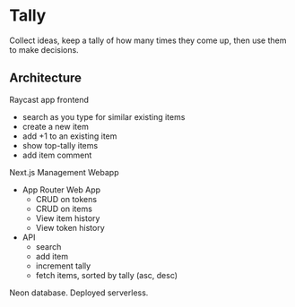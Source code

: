 # Tally

Collect ideas, keep a tally of how many times they come up, then use them to
make decisions.

## Architecture

Raycast app frontend
* search as you type for similar existing items
* create a new item
* add +1 to an existing item
* show top-tally items
* add item comment

Next.js Management Webapp
* App Router Web App
  * CRUD on tokens
  * CRUD on items
  * View item history
  * View token history
* API
  * search
  * add item
  * increment tally
  * fetch items, sorted by tally (asc, desc)

Neon database. Deployed serverless.
